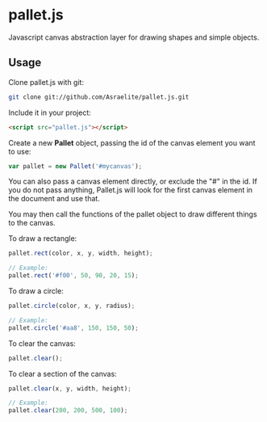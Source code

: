 # pallet.js
Javascript canvas abstraction layer for drawing shapes and simple objects.


Usage
-----

Clone pallet.js with git:

```bash
git clone git://github.com/Asraelite/pallet.js.git
```

Include it in your project:

```html
<script src="pallet.js"></script>
```

Create a new __Pallet__ object, passing the id of the canvas element you want to use:
```javascript
var pallet = new Pallet('#mycanvas');
```

You can also pass a canvas element directly, or exclude the "#" in the id. If you do not pass anything, Pallet.js will look for the first canvas element in the document and use that.

You may then call the functions of the pallet object to draw different things to the canvas.


To draw a rectangle:

```javascript
pallet.rect(color, x, y, width, height);

// Example:
pallet.rect('#f00', 50, 90, 20, 15);
```

To draw a circle:
```javascript
pallet.circle(color, x, y, radius);

// Example:
pallet.circle('#aa8', 150, 150, 50);
```

To clear the canvas:

```javascript
pallet.clear();
```

To clear a section of the canvas:

```javascript
pallet.clear(x, y, width, height);

// Example:
pallet.clear(200, 200, 500, 100);
```

